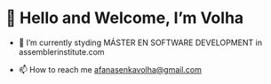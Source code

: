<h1> 👋 Hello and Welcome, I’m Volha </h1>

<!---
<h2> 💻 Programming Languages: </h2>

--->
          

- 🌱 I’m currently styding MÁSTER EN SOFTWARE DEVELOPMENT in assemblerinstitute.com 
<!-- - 💞️ I’m looking for a front-end developer position in Paris. Remote job are highly welcome. -->
- 📫 How to reach me afanasenkavolha@gmail.com

<!---
- 👀 I’m interested in ...
averoli/averoli is a ✨ special ✨ repository because its `README.md` (this file) appears on your GitHub profile.
You can click the Preview link to take a look at your changes.
--->

